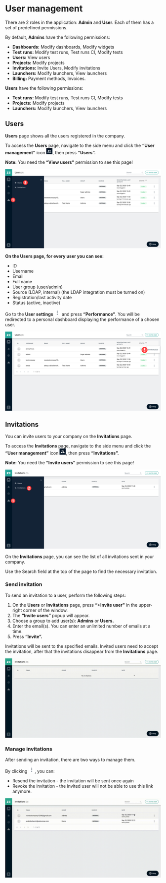 # User management

There are 2 roles in the application: **Admin** and **User**. Each of them has a set of predefined permissions.

By default, **Admins** have the following permissions:

* **Dashboards:** Modify dashboards, Modify widgets
* **Test runs:** Modify test runs, Test runs CI, Modify tests
* **Users:** View users
* **Projects:** Modify projects
* **Invitations:** Invite Users, Modify invitations
* **Launchers:** Modify launchers, View launchers
* **Billing:** Payment methods, Invoices.

**Users** have the following permissions:

* **Test runs:** Modify test runs, Test runs CI, Modify tests
* **Projects:** Modify projects
* **Launchers:** Modify launchers, View launchers


## Users
**Users** page shows all the users registered in the company.

To access the **Users** page, navigate to the side menu and click the **“User management”** icon ![User Management](https://github.com/zebrunner/documentation/blob/master/docs/assets/images/user_management_icon.png?raw=true), then press **“Users”.**

**Note:** You need the **“View users”** permission to see this page!

![Users Page](https://github.com/zebrunner/documentation/blob/master/docs/assets/images/user_management_page.png?raw=true) 

**On the Users page, for every user you can see:**

* ID
* Username 
* Email
* Full name
* User group (user/admin)
* Source (LDAP, internal) (the LDAP integration must be turned on)
* Registration/last activity date
* Status (active, inactive)

Go to the **User settings** ![User Settings](https://github.com/zebrunner/documentation/blob/master/docs/assets/images/icon_three_dot.png?raw=true) and press **“Performance”**. You will be redirected to a personal dashboard displaying the performance of a chosen user.

![User Performance](https://github.com/zebrunner/documentation/blob/master/docs/assets/images/users_management_performance.png?raw=true)

## Invitations
You can invite users to your company on the **Invitations** page.

To access the **Invitations** page, navigate to the side menu and click the **“User management”** icon ![User Management](https://github.com/zebrunner/documentation/blob/master/docs/assets/images/user_management_icon.png?raw=true), then press **“Invitations”.**

**Note:** You need the **“Invite users”** permission to see this page!

![Invitations Page](https://github.com/zebrunner/documentation/blob/master/docs/assets/images/invitations_page.png?raw=true)

On the **Invitations** page, you can see the list of all invitations sent in your company.

Use the Search field at the top of the page to find the necessary invitation.

### Send invitation 
To send an invitation to a user, perform the following steps:

1. On the **Users** or **Invitations** page, press **“+Invite user"** in the upper-right corner of the window.
2. The **“Invite users”** popup will appear.
3. Choose a group to add user(s): **Admins** or **Users.**
4. Enter the email(s). You can enter an unlimited number of emails at a time.
5. Press **“Invite”.**

Invitations will be sent to the specified emails. Invited users need to accept the invitation, after that the invitations disappear from the **Invitations** page.

![Send Invitation](https://github.com/zebrunner/documentation/blob/master/docs/assets/images/send_invitations.gif?raw=true)

### Manage invitations
After sending an invitation, there are two ways to manage them.

By clicking ![Invitation Settings](https://github.com/zebrunner/documentation/blob/master/docs/assets/images/icon_three_dot.png?raw=true), you can:

* Resend the invitation - the invitation will be sent once again
* Revoke the invitation - the invited user will not be able to use this link anymore.

![Manage Invitations](https://github.com/zebrunner/documentation/blob/master/docs/assets/images/managing_invitations.gif?raw=true)
